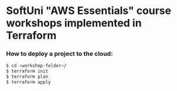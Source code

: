 # SoftUni "AWS Essentials" course workshops implemented in Terraform

### How to deploy a project to the cloud:
```bash
$ cd <workshop-folder>/
$ terraform init
$ terraform plan
$ terraform apply
```
